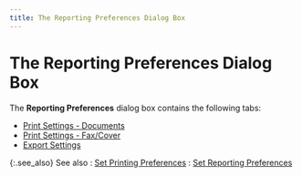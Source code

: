 ```yaml
---
title: The Reporting Preferences Dialog Box
---
```


# The Reporting Preferences Dialog Box


The **Reporting Preferences** dialog  box contains the following tabs:

- [Print  Settings - Documents]({{site.bp_baseurl}}/rpt-prt/set-prt/the_printing_preferences_dialog_box_printing_preferences_step_by_step.html)
- [Print  Settings - Fax/Cover]({{site.bp_baseurl}}/rpt-prt/set-prt/the_printing_preferences_dialog_box_fax_cover_printing_preferences_step_by_step.html)
- [Export  Settings]({{site.bp_baseurl}}/rpt-prt/report-settings/the_reporting_preferences_dialog_box_export_settings_tab_bp.html)



{:.see_also}
See also
: [Set  Printing Preferences]({{site.bp_baseurl}}/rpt-prt/set-prt/set_printing_preferences_step_by_step_bp.html)
: [Set  Reporting Preferences]({{site.bp_baseurl}}/rpt-prt/set-rpt/set_reporting_preferences_reporting_preferences_dialog_box_bp.html)
